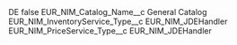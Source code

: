 <?xml version="1.0" encoding="UTF-8"?>
<CustomMetadata xmlns="http://soap.sforce.com/2006/04/metadata" xmlns:xsi="http://www.w3.org/2001/XMLSchema-instance" xmlns:xsd="http://www.w3.org/2001/XMLSchema">
    <label>DE</label>
    <protected>false</protected>
    <values>
        <field>EUR_NIM_Catalog_Name__c</field>
        <value xsi:type="xsd:string">General Catalog</value>
    </values>
    <values>
        <field>EUR_NIM_InventoryService_Type__c</field>
        <value xsi:type="xsd:string">EUR_NIM_JDEHandler</value>
    </values>
    <values>
        <field>EUR_NIM_PriceService_Type__c</field>
        <value xsi:type="xsd:string">EUR_NIM_JDEHandler</value>
    </values>
</CustomMetadata>
